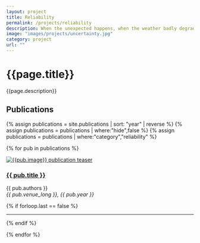 ```yaml
---
layout: project
title: Reliability
permalink: /projects/reliability
description: When the unexpected happens, when the weather badly degrades, when a sensor gets blocked, the embarked perception system should diagnose the situation and react accordingly, <em>e.g.,</em> by calling an alternative system or the human driver. With this in mind, we investigate ways to improve the robustness of neural nets to input variations, including to adversarial attacks, and to predict automatically the performance and the confidence of their predictions as in <a href="https://valeoai.github.io/blog/publications/confidnet">ConfidNet</a> at NeurIPS’19.
image: "images/projects/uncertainty.jpg"
category: project
url: ""
---
```




<h1>{{page.title}}</h1> 
<p>{{page.description}}</p>


<h2>Publications</h2>

{% assign publications = site.publications | sort: "year" | reverse %}
{% assign publications = publications | where:"hide",false %}
{% assign publications = publications | where:"category","reliability" %}


{% for pub in publications %}


<div class="row">
    <div class="col-md-4">
         <div class="pubteaserbs">
            <a href="{{site.url  | append: site.baseurl | append: pub.permalink}}">
            <img class="media-object" src="../{{ pub.image }}" alt="{{pub.image}} publication teaser"/>
             </a>
        </div>
    </div>
    <!-- <div class="col-md-1"></div> -->
    <div class="col-md-8">
        <div class="pubitembs">
  <h3><a href="{{site.url  | append: site.baseurl | append: pub.permalink}}">{{ pub.title }}</a></h3>
  <p class="b">{{ pub.authors }}
    <br>
    <em>{{ pub.venue_long }}, {{ pub.year }}</em>
   </p>
</div>
</div>
</div>


{% if forloop.last == false %}
<hr>
{% endif %}

{% endfor %} 
